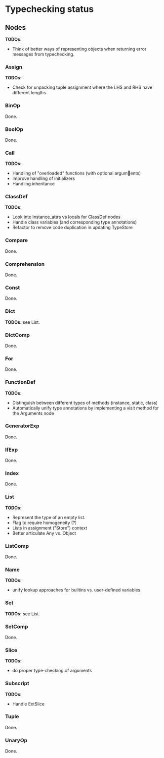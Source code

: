 # Typechecking status


## Nodes
**TODOs:**
- Think of better ways of representing objects when returning error messages from typechecking.

### Assign

**TODOs:**
- Check for unpacking tuple assignment where the LHS and RHS have different lengths.

### BinOp

Done.

### BoolOp

Done.

### Call

**TODOs:**
* Handling of "overloaded" functions (with optional arguments)
* Improve handling of initializers
* Handling inheritance

### ClassDef

**TODOs:**
- Look into instance_attrs vs locals for ClassDef nodes
- Handle class variables (and corresponding type annotations)
- Refactor to remove code duplication in updating TypeStore

### Compare

Done.

### Comprehension

Done.

### Const
Done.

### Dict

**TODOs:** see List.

### DictComp

Done.

### For

Done.

### FunctionDef

**TODOs:**
- Distinguish between different types of methods (instance, static, class)
- Automatically unify type annotations by implementing a visit method for the Arguments node

### GeneratorExp

Done.

### IfExp

Done.

### Index

Done.

### List

**TODOs:**
- Represent the type of an empty list.
- Flag to require homogeneity (?)
- Lists in assignment ("Store") context
- Better articulate Any vs. Object

### ListComp

Done.

### Name

**TODOs:**
- unify lookup approaches for builtins vs. user-defined variables.

### Set

**TODOs:** see List.

### SetComp

Done.

### Slice

**TODOs:**
- do proper type-checking of arguments

### Subscript

**TODOs:**
- Handle ExtSlice

### Tuple

Done.

### UnaryOp

Done.
